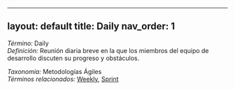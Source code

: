 
---
layout: default
title: Daily
nav_order: 1
---

*Término:* Daily  
*Definición:* Reunión diaria breve en la que los miembros del equipo de desarrollo discuten su progreso y obstáculos.

*Taxonomía:* Metodologías Ágiles  
*Términos relacionados:* [Weekly](https://maleniski.github.io/diccionario-angl-tec-mx/docs/alfabeticamente/W/weekly/), [Sprint](https://maleniski.github.io/diccionario-angl-tec-mx/docs/alfabeticamente/S/sprint/)
